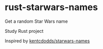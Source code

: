 # rust-starwars-names
Get a random Star Wars name

Study Rust project

Inspired by [kentcdodds/starwars-names](https://github.com/kentcdodds/starwars-names)
